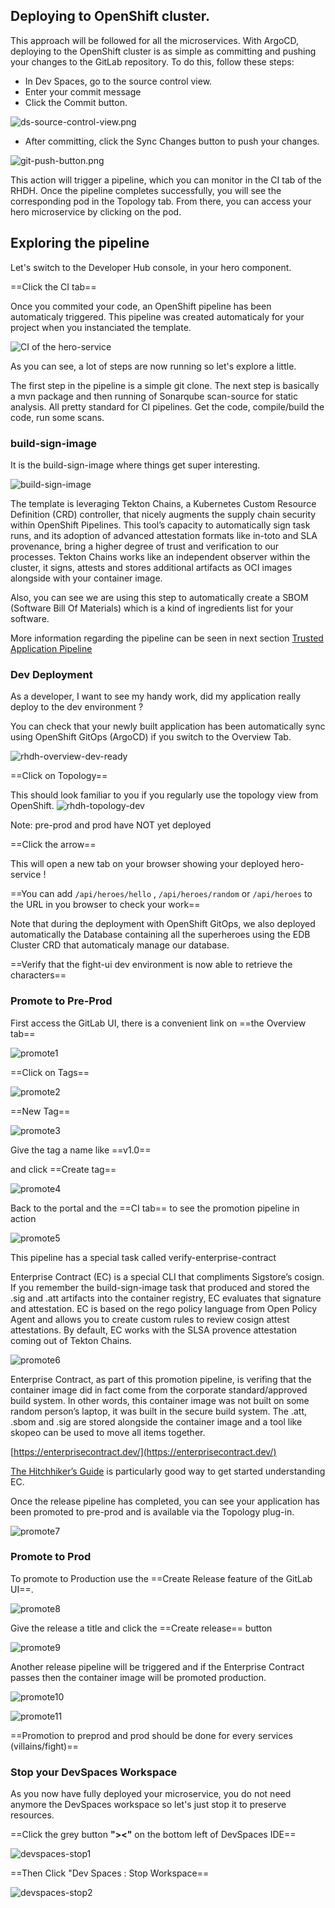 ## Deploying to OpenShift cluster.

This approach will be followed for all the microservices.
With ArgoCD, deploying to the OpenShift cluster is as simple as committing and pushing your changes to the GitLab repository. 
To do this, follow these steps:

* In Dev Spaces, go to the source control view.
* Enter your commit message
* Click the Commit button.

![ds-source-control-view.png](images/ds-source-control-view.png)

* After committing, click the Sync Changes button to push your changes.

![git-push-button.png](images%2Fgit-push-button.png)

This action will trigger a pipeline, which you can monitor in the CI tab of the RHDH.
Once the pipeline completes successfully, you will see the corresponding pod in the Topology tab. 
From there, you can access your hero microservice by clicking on the pod.

## Exploring the pipeline

Let's switch to the Developer Hub console, in your hero component.

==Click the CI tab==

Once you commited your code, an OpenShift pipeline has been automaticaly triggered.
This pipeline was created automaticaly for your project when you instanciated the template.

![CI of the hero-service](images/rhdh-cicd.png)

As you can see, a lot of steps are now running so let's explore a little.

The first step in the pipeline is a simple git clone. The next step is basically a mvn package and then running of Sonarqube scan-source for static analysis. All pretty standard for CI pipelines. Get the code, compile/build the code, run some scans.

### build-sign-image
It is the build-sign-image where things get super interesting.

![build-sign-image](images/rhdh-build-sign-image.png)

The template is leveraging Tekton Chains, a Kubernetes Custom Resource Definition (CRD) controller, that nicely augments the supply chain security within OpenShift Pipelines. This tool’s capacity to automatically sign task runs, and its adoption of advanced attestation formats like in-toto and SLA provenance, bring a higher degree of trust and verification to our processes. Tekton Chains works like an independent observer within the cluster, it signs, attests and stores additional artifacts as OCI images alongside with your container image.

Also, you can see we are using this step to automatically create a SBOM (Software Bill Of Materials) which is a kind of ingredients list for your software.

More information regarding the pipeline can be seen in next section [Trusted Application Pipeline](./trusted-apps.md)


### Dev Deployment
As a developer, I want to see my handy work, did my application really deploy to the dev environment ?

You can check that your newly built application has been automatically sync using OpenShift GitOps (ArgoCD) if you switch to the Overview Tab.

![rhdh-overview-dev-ready](images/rhdp-overview-dev-ready.png)

==Click on Topology==

This should look familiar to you if you regularly use the topology view from OpenShift.
![rhdh-topology-dev](images/rhdh-topology-dev.png)


Note: pre-prod and prod have NOT yet deployed

==Click the arrow==

This will open a new tab on your browser showing your deployed hero-service !

==You can add `/api/heroes/hello` , `/api/heroes/random` or `/api/heroes` to the URL in you browser to check your work==

Note that during the deployment with OpenShift GitOps, we also deployed automatically the Database containing all the superheroes using the EDB Cluster CRD that automaticaly manage our database.

==Verify that the fight-ui dev environment is now able to retrieve the characters==


### Promote to Pre-Prod
First access the GitLab UI, there is a convenient link on ==the Overview tab==

![promote1](images/promote1.png)

==Click on Tags==

![promote2](images/promote2.png)

==New Tag==

![promote3](images/promote3.png)

Give the tag a name like ==v1.0==

and click ==Create tag==

![promote4](images/promote4.png)

Back to the portal and the ==CI tab== to see the promotion pipeline in action

![promote5](images/promote5.png)

This pipeline has a special task called verify-enterprise-contract

Enterprise Contract (EC) is a special CLI that compliments Sigstore’s cosign. If you remember the build-sign-image task that produced and stored the .sig and .att artifacts into the container registry, EC evaluates that signature and attestation. EC is based on the rego policy language from Open Policy Agent and allows you to create custom rules to review cosign attest attestations. By default, EC works with the SLSA provence attestation coming out of Tekton Chains.

![promote6](images/promote6.png)

Enterprise Contract, as part of this promotion pipeline, is verifing that the container image did in fact come from the corporate standard/approved build system. In other words, this container image was not built on some random person’s laptop, it was built in the secure build system. The .att, .sbom and .sig are stored alongside the container image and a tool like skopeo can be used to move all items together.

[https://enterprisecontract.dev/](https://enterprisecontract.dev/)

[The Hitchhiker’s Guide](https://enterprisecontract.dev/docs/user-guide/main/hitchhikers-guide.html) is particularly good way to get started understanding EC.

Once the release pipeline has completed, you can see your application has been promoted to pre-prod and is available via the Topology plug-in.

![promote7](images/promote7.png)


### Promote to Prod
To promote to Production use the ==Create Release feature of the GitLab UI==.

![promote8](images/promote8.png)

Give the release a title and click the ==Create release== button

![promote9](images/promote9.png)

Another release pipeline will be triggered and if the Enterprise Contract passes then the container image will be promoted production.

![promote10](images/promote10.png)

![promote11](images/promote11.png)


==Promotion to preprod and prod should be done for every services (villains/fight)==


### Stop your DevSpaces Workspace
As you now have fully deployed your microservice, you do not need anymore the DevSpaces workspace so let's just stop it to preserve resources.

==Click the grey button **"><"** on the bottom left of DevSpaces IDE==

![devspaces-stop1](images/devspaces-stop1.png)

==Then Click "Dev Spaces : Stop Workspace==

![devspaces-stop2](images/devspaces-stop2.png)